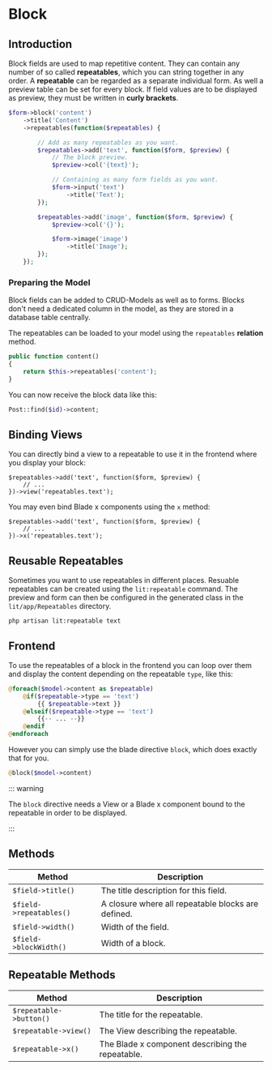 # Block

## Introduction

Block fields are used to map repetitive content. They can contain any number of
so called **repeatables**, which you can string together in any order. A
**repeatable** can be regarded as a separate individual form. As well a preview
table can be set for every block. If field values are to be displayed as
preview, they must be written in **curly brackets**.

```php
$form->block('content')
    ->title('Content')
    ->repeatables(function($repeatables) {

        // Add as many repeatables as you want.
        $repeatables->add('text', function($form, $preview) {
            // The block preview.
            $preview->col('{text}');

            // Containing as many form fields as you want.
            $form->input('text')
                ->title('Text');
        });

        $repeatables->add('image', function($form, $preview) {
            $preview->col('{}');

            $form->image('image')
                ->title('Image');
        });
    });
```

### Preparing the Model

Block fields can be added to CRUD-Models as well as to forms. Blocks don't need
a dedicated column in the model, as they are stored in a database table
centrally.

The repeatables can be loaded to your model using the `repeatables` **relation**
method.

```php
public function content()
{
    return $this->repeatables('content');
}
```

You can now receive the block data like this:

```php
Post::find($id)->content;
```

## Binding Views

You can directly bind a view to a repeatable to use it in the frontend where you
display your block:

```php{3}
$repeatables->add('text', function($form, $preview) {
    // ...
})->view('repeatables.text');
```

You may even bind Blade x components using the `x` method:

```php{3}
$repeatables->add('text', function($form, $preview) {
    // ...
})->x('repeatables.text');
```

## Reusable Repeatables

Sometimes you want to use repeatables in different places. Resuable repeatables
can be created using the `lit:repeatable` command. The preview and form can then
be configured in the generated class in the `lit/app/Repeatables` directory.

```shell
php artisan lit:repeatable text
```

## Frontend

To use the repeatables of a block in the frontend you can loop over them and
display the content depending on the repeatable `type`, like this:

```php
@foreach($model->content as $repeatable)
    @if($repeatable->type == 'text')
        {{ $repeatable->text }}
    @elseif($repeatable->type == 'text')
        {{-- ... --}}
    @endif
@endforeach
```

However you can simply use the blade directive `block`, which does exactly that
for you.

```php
@block($model->content)
```

::: warning

The `block` directive needs a View or a Blade x component bound to the
repeatable in order to be displayed.

:::

## Methods

| Method                  | Description                                        |
| ----------------------- | -------------------------------------------------- |
| `$field->title()`       | The title description for this field.              |
| `$field->repeatables()` | A closure where all repeatable blocks are defined. |
| `$field->width()`       | Width of the field.                                |
| `$field->blockWidth()`  | Width of a block.                                  |

## Repeatable Methods

| Method                  | Description                                      |
| ----------------------- | ------------------------------------------------ |
| `$repeatable->button()` | The title for the repeatable.                    |
| `$repeatable->view()`   | The View describing the repeatable.              |
| `$repeatable->x()`      | The Blade x component describing the repeatable. |
